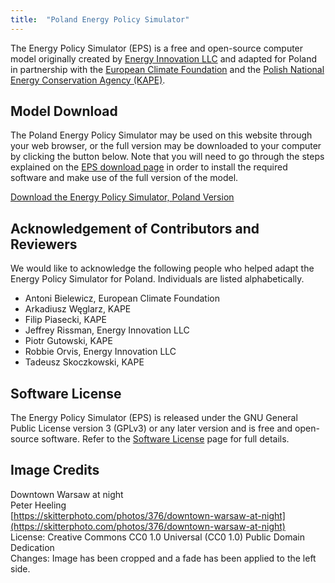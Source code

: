 ```yaml
---
title:  "Poland Energy Policy Simulator"
---
```


The Energy Policy Simulator (EPS) is a free and open-source computer model originally created by [Energy Innovation LLC](https://energyinnovation.org/) and adapted for Poland in partnership with the [European Climate Foundation](https://europeanclimate.org/) and the [Polish National Energy Conservation Agency (KAPE)](https://www.kape.gov.pl/).

## Model Download

The Poland Energy Policy Simulator may be used on this website through your web browser, or the full version may be downloaded to your computer by clicking the button below.  Note that you will need to go through the steps explained on the [EPS download page](download) in order to install the required software and make use of the full version of the model.

<p><a href="https://github.com/EnergyInnovation/eps-poland/archive/1.2.4.2.zip" class="btn">Download the Energy Policy Simulator, Poland Version</a></p>

## Acknowledgement of Contributors and Reviewers
We would like to acknowledge the following people who helped adapt the Energy Policy Simulator for Poland.  Individuals are listed alphabetically.

* Antoni Bielewicz, European Climate Foundation
* Arkadiusz Węglarz, KAPE
* Filip Piasecki, KAPE
* Jeffrey Rissman, Energy Innovation LLC
* Piotr Gutowski, KAPE
* Robbie Orvis, Energy Innovation LLC
* Tadeusz Skoczkowski, KAPE

## Software License

The Energy Policy Simulator (EPS) is released under the GNU General Public License version 3 (GPLv3) or any later version and is free and open-source software.  Refer to the [Software License](../software-license) page for full details.

## Image Credits
Downtown Warsaw at night<br/>
Peter Heeling<br/>
[https://skitterphoto.com/photos/376/downtown-warsaw-at-night](https://skitterphoto.com/photos/376/downtown-warsaw-at-night)<br/>
License: Creative Commons CC0 1.0 Universal (CC0 1.0) Public Domain Dedication<br/>
Changes: Image has been cropped and a fade has been applied to the left side.<br/>
